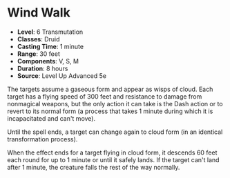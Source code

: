 # Wind Walk

- **Level**: 6 Transmutation
- **Classes**: Druid
- **Casting Time**: 1 minute
- **Range**: 30 feet
- **Components**: V, S, M
- **Duration**: 8 hours
- **Source**: Level Up Advanced 5e

The targets assume a gaseous form and appear as wisps of cloud. Each target has a flying speed of 300 feet and resistance to damage from nonmagical weapons, but the only action it can take is the Dash action or to revert to its normal form (a process that takes 1 minute during which it is incapacitated and can't move).

Until the spell ends, a target can change again to cloud form (in an identical transformation process).

When the effect ends for a target flying in cloud form, it descends 60 feet each round for up to 1 minute or until it safely lands. If the target can't land after 1 minute, the creature falls the rest of the way normally.

